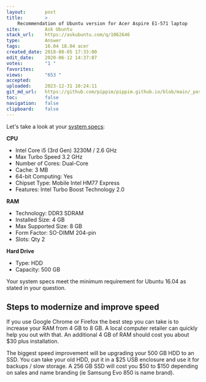 ```yaml
---
layout:       post
title:        >
    Recommendation of Ubuntu version for Acer Aspire E1-571 laptop
site:         Ask Ubuntu
stack_url:    https://askubuntu.com/q/1062646
type:         Answer
tags:         16.04 18.04 acer
created_date: 2018-08-05 17:33:00
edit_date:    2020-06-12 14:37:07
votes:        "1 "
favorites:    
views:        "653 "
accepted:     
uploaded:     2023-12-31 10:24:11
git_md_url:   https://github.com/pippim/pippim.github.io/blob/main/_posts/2018/2018-08-05-Recommendation-of-Ubuntu-version-for-Acer-Aspire-E1-571-laptop.md
toc:          false
navigation:   false
clipboard:    false
---
```


Let's take a look at your [system specs][1]:

**CPU**

- Intel Core i5 (3rd Gen) 3230M / 2.6 GHz
- Max Turbo Speed 3.2 GHz
- Number of Cores: Dual-Core
- Cache: 3 MB
- 64-bit Computing: Yes
- Chipset Type: Mobile Intel HM77 Express
- Features: Intel Turbo Boost Technology 2.0

**RAM**

- Technology: DDR3 SDRAM
- Installed Size: 4 GB
- Max Supported Size: 8 GB
- Form Factor: SO-DIMM 204-pin
- Slots: Qty 2

**Hard Drive**

- Type: HDD
- Capacity: 500 GB

Your system specs meet the minimum requirement for Ubuntu 16.04 as stated in your question.

## Steps to modernize and improve speed

If you use Google Chrome or Firefox the best step you can take is to increase your RAM from 4 GB to 8 GB. A local computer retailer can quickly help you out with that. An additional 4 GB of RAM should cost you about $30 plus installation.

The biggest speed improvement will be upgrading your 500 GB HDD to an SSD. You can take your old HDD, put it in a $25 USB enclosure and use it for backups / slow storage. A 256 GB SSD will cost you $50 to $150 depending on sales and name branding (ie Samsung Evo 850 is name brand).

  [1]: https://www.cnet.com/products/acer-aspire-e1-571-6856-15-6-core-i5-3230m-4-gb-ram-500-gb-hdd-us-international/specs/
